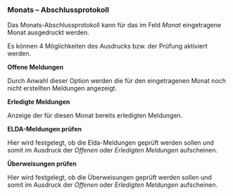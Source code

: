 ### Monats – Abschlussprotokoll

Das Monats-Abschlussprotokoll kann für das im Feld *Monat* eingetragene Monat ausgedruckt werden.

Es können 4 Möglichkeiten des Ausdrucks bzw. der Prüfung aktiviert werden.

**Offene Meldungen**

Durch Anwahl dieser Option werden die für den eingetragenen Monat noch nicht erstellten Meldungen angezeigt.

**Erledigte Meldungen**

Anzeige der für diesen Monat bereits erledigten Meldungen.

**ELDA-Meldungen prüfen**

Hier wird festgelegt, ob die Elda-Meldungen geprüft werden sollen und somit im Ausdruck der *Offenen* oder *Erledigten Meldungen* aufscheinen.

**Überweisungen prüfen**

Hier wird festgelegt, ob die Überweisungen geprüft werden sollen und somit im Ausdruck der *Offenen* oder *Erledigten Meldungen* aufscheinen.